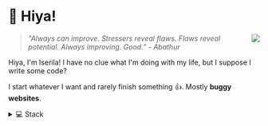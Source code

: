 # 🌸 Hiya!

<a href="https://discord.com/users/462914535351779328"><img align="right" src="https://lanyard-profile-readme.vercel.app/api/462914535351779328?bg=343F5B&idleMessage=404%20-%20Activity%20Not%20Found" /></a>

> _"Always can improve. Stressers reveal flaws. Flaws reveal potential. Always improving. Good.” - Abathur_

Hiya, I'm Iserila! I have no clue what I'm doing with my life, but I suppose I write some code?

I start whatever I want and rarely finish something 👍. Mostly **buggy websites**.


<details>
    <summary>💻 Stack</summary>

#### Languages
![JavaScript](https://img.shields.io/badge/-JavaScript-000?style=for-the-badge&logo=JavaScript)
![TypeScript](https://img.shields.io/badge/-TypeScript-000?style=for-the-badge&logo=TypeScript)
![HTML](https://img.shields.io/badge/-HTML-000?style=for-the-badge&logo=html5)
![SQL](https://img.shields.io/badge/-SQL-000?style=for-the-badge&logo=MySQL)

#### Technologies
![NodeJS](https://img.shields.io/badge/-Node.js-000?style=for-the-badge&logo=node.js)
![Next.js](https://img.shields.io/badge/-Next.js-000?style=for-the-badge&logo=next.js)
![SvelteKit](https://img.shields.io/badge/-SvelteKit-000?style=for-the-badge&logo=Svelte)
![TailwindCSS](https://img.shields.io/badge/-TailwindCSS-000?style=for-the-badge&logo=tailwindcss)
![Prisma](https://img.shields.io/badge/-Prisma-000?style=for-the-badge&logo=prisma)

![Java](https://img.shields.io/badge/-Java-000?style=for-the-badge&logo=intellijidea)
![JavaFX](https://img.shields.io/badge/-JavaFX-000?style=for-the-badge&logo=intellijidea)

![Git](https://img.shields.io/badge/-Git-000?style=for-the-badge&logo=git)
![Pnpm](https://img.shields.io/badge/-Pnpm-000?style=for-the-badge&logo=Pnpm)
![Yarn](https://img.shields.io/badge/-Yarn-000?style=for-the-badge&logo=yarn)
![Npm](https://img.shields.io/badge/-NPM-000?style=for-the-badge&logo=npm)


#### Tools
![VSC](https://img.shields.io/badge/-Visual%20Studio%20Code-000?style=for-the-badge&logo=visualstudiocode)
![IntelliJ](https://img.shields.io/badge/-IntelliJ-000?style=for-the-badge&logo=intellijidea)
![GitHub](https://img.shields.io/badge/-GitHub-000?style=for-the-badge&logo=github)
![Termius](https://img.shields.io/badge/-Termius-000?style=for-the-badge&logo=Termius)
![DataGrip](https://img.shields.io/badge/-DataGrip-000?style=for-the-badge&logo=Datagrip)
![Httpie](https://img.shields.io/badge/-Httpie-000?style=for-the-badge&logo=Httpie)

![Figma](https://img.shields.io/badge/-Figma-000?style=for-the-badge&logo=figma)
![Obsidian](https://img.shields.io/badge/-Obsidian-000?style=for-the-badge&logo=Obsidian)
![Spotify](https://img.shields.io/badge/-Spotify%20😊-000?style=for-the-badge&logo=spotify)

</details>
